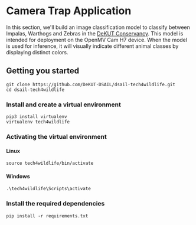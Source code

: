 # Camera Trap Application
In this section, we'll build an image classification model to classify between Impalas, Warthogs and Zebras in the [DeKUT Conservancy](https://conservancy.dkut.ac.ke/).
This model is intended for deployment on the OpenMV Cam H7 device. When the model is used for inference, it will visually indicate different animal classes by displaying distinct colors.

## Getting you started
```
git clone https://github.com/DeKUT-DSAIL/dsail-tech4wildlife.git
cd dsail-tech4wildlife
```

### Install and create a virtual environment
```
pip3 install virtualenv
virtualenv tech4wildlife
```
### Activating the virtual environment<br>

#### Linux       
```
source tech4wildlife/bin/activate
```
#### Windows    
```
.\tech4wildlife\Scripts\activate
```

### Install the required dependencies
```
pip install -r requirements.txt
```
